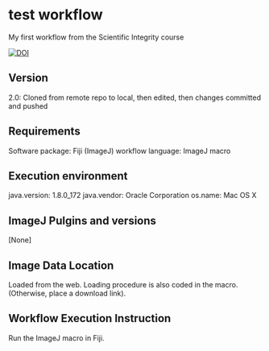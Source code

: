 # test workflow
 My first workflow from the Scientific Integrity course
 
 [![DOI](https://zenodo.org/badge/213928559.svg)](https://zenodo.org/badge/latestdoi/213928559)

## Version
2.0: Cloned from remote repo to local, then edited, then changes committed and pushed

## Requirements

 Software package: Fiji (ImageJ)
 workflow language: ImageJ macro

## Execution environment

 java.version: 1.8.0_172
 java.vendor: Oracle Corporation
 os.name: Mac OS X

## ImageJ Pulgins and versions

 [None]

## Image Data Location

 Loaded from the web. Loading procedure is also coded in the macro. 
 (Otherwise, place a download link).

## Workflow Execution Instruction

 Run the ImageJ macro in Fiji.
